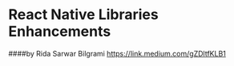 # React Native Libraries Enhancements 

####by Rida Sarwar Bilgrami https://link.medium.com/gZDltfKLB1
